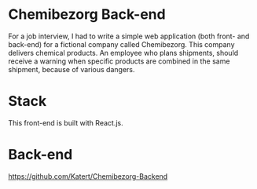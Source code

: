 # Chemibezorg Back-end
For a job interview, I had to write a simple web application (both front- and back-end) for a fictional company called Chemibezorg.
This company delivers chemical products. An employee who plans shipments, should receive a warning when specific products are combined in the same shipment, 
because of various dangers.

# Stack
This front-end is built with React.js. 

# Back-end
https://github.com/Katert/Chemibezorg-Backend
